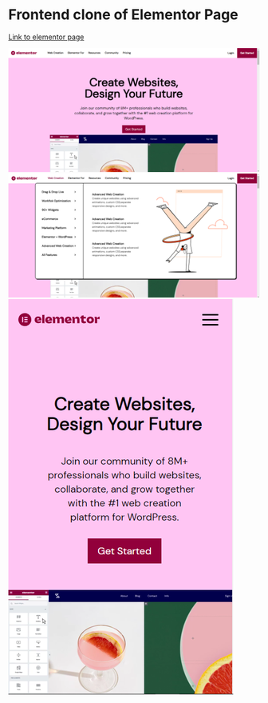 # Frontend clone of Elementor Page

[Link to elementor page](https://elementor.com)

![](./screenshots/1.PNG)
![](./screenshots/2.PNG)
![](./screenshots/3.PNG)
